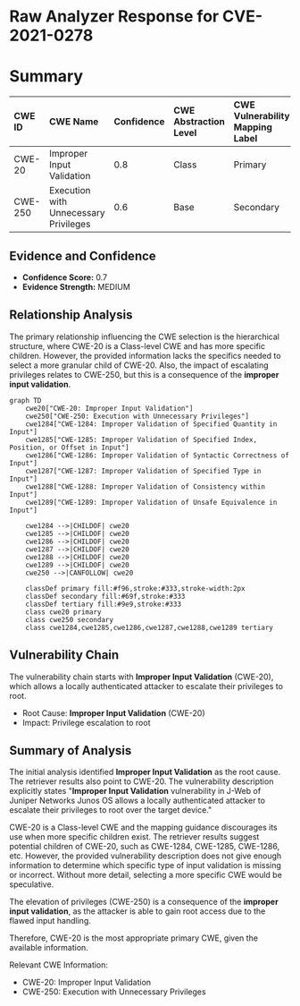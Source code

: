 # Raw Analyzer Response for CVE-2021-0278

# Summary
| CWE ID  | CWE Name                                                        | Confidence | CWE Abstraction Level | CWE Vulnerability Mapping Label | CWE-Vulnerability Mapping Notes |
| :-------- | :-------------------------------------------------------------- | :--------- | :---------------------- | :------------------------------ | :------------------------------ |
| CWE-20    | Improper Input Validation                                         | 0.8        | Class                   | Primary                         | Discouraged                     |
| CWE-250   | Execution with Unnecessary Privileges                            | 0.6        | Base                    | Secondary                       | Allowed                         |

## Evidence and Confidence

*   **Confidence Score:** 0.7
*   **Evidence Strength:** MEDIUM

## Relationship Analysis
The primary relationship influencing the CWE selection is the hierarchical structure, where CWE-20 is a Class-level CWE and has more specific children. However, the provided information lacks the specifics needed to select a more granular child of CWE-20. Also, the impact of escalating privileges relates to CWE-250, but this is a consequence of the **improper input validation**.

```mermaid
graph TD
    cwe20["CWE-20: Improper Input Validation"]
    cwe250["CWE-250: Execution with Unnecessary Privileges"]
    cwe1284["CWE-1284: Improper Validation of Specified Quantity in Input"]
    cwe1285["CWE-1285: Improper Validation of Specified Index, Position, or Offset in Input"]
    cwe1286["CWE-1286: Improper Validation of Syntactic Correctness of Input"]
    cwe1287["CWE-1287: Improper Validation of Specified Type in Input"]
    cwe1288["CWE-1288: Improper Validation of Consistency within Input"]
    cwe1289["CWE-1289: Improper Validation of Unsafe Equivalence in Input"]
    
    cwe1284 -->|CHILDOF| cwe20
    cwe1285 -->|CHILDOF| cwe20
    cwe1286 -->|CHILDOF| cwe20
    cwe1287 -->|CHILDOF| cwe20
    cwe1288 -->|CHILDOF| cwe20
    cwe1289 -->|CHILDOF| cwe20
    cwe250 -->|CANFOLLOW| cwe20
    
    classDef primary fill:#f96,stroke:#333,stroke-width:2px
    classDef secondary fill:#69f,stroke:#333
    classDef tertiary fill:#9e9,stroke:#333
    class cwe20 primary
    class cwe250 secondary
    class cwe1284,cwe1285,cwe1286,cwe1287,cwe1288,cwe1289 tertiary
```

## Vulnerability Chain
The vulnerability chain starts with **Improper Input Validation** (CWE-20), which allows a locally authenticated attacker to escalate their privileges to root.
  - Root Cause: **Improper Input Validation** (CWE-20)
  - Impact: Privilege escalation to root

## Summary of Analysis
The initial analysis identified **Improper Input Validation** as the root cause. The retriever results also point to CWE-20. The vulnerability description explicitly states "**Improper Input Validation** vulnerability in J-Web of Juniper Networks Junos OS allows a locally authenticated attacker to escalate their privileges to root over the target device."

CWE-20 is a Class-level CWE and the mapping guidance discourages its use when more specific children exist. The retriever results suggest potential children of CWE-20, such as CWE-1284, CWE-1285, CWE-1286, etc. However, the provided vulnerability description does not give enough information to determine which specific type of input validation is missing or incorrect. Without more detail, selecting a more specific CWE would be speculative.

The elevation of privileges (CWE-250) is a consequence of the **improper input validation**, as the attacker is able to gain root access due to the flawed input handling.

Therefore, CWE-20 is the most appropriate primary CWE, given the available information.

Relevant CWE Information:
*   CWE-20: Improper Input Validation
*   CWE-250: Execution with Unnecessary Privileges